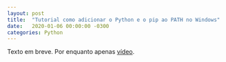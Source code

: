 ```yaml
---
layout: post
title:  "Tutorial como adicionar o Python e o pip ao PATH no Windows"
date:   2020-01-06 00:00:00 -0300
categories: Python
---
```

Texto em breve. Por enquanto apenas [vídeo](https://www.youtube.com/watch?v=G-HJg9CiPLw).

